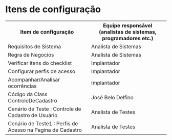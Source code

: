 # Itens de configuração

<table>
<tr><th>Item de configuração</th><th>Equipe responsável (analistas de sistemas, programadores etc.)</th></tr>
<tr><td>Requisitos de Sistema</td><td>Analista de Sistemas</td></tr>
<tr><td>Regra de Negocios</td><td>Analista de Sistemas</td></tr>
<tr><td>Verificar itens do checklist</td><td>Implantador</td></tr>
<tr><td>Configurar perfis de acesso</td><td>Implantador</td></tr>
<tr><td>Acompanhar/Analisar ocorrências</td><td>Implantador</td></tr>
<tr><td>Código da Class ControleDeCadastro</td><td>José Belo Delfino</td></tr>
<tr><td>Cenário de Teste : Controle de Cadastro de Usuário </td><td>Analista de Testes</td></tr>
<tr><td>Cenário de Teste1 : Perfis de Acesso na Pagina de Cadastro </td><td>Analista de Testes</td></tr>
</table>
